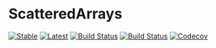 # ScatteredArrays

[![Stable](https://img.shields.io/badge/docs-stable-blue.svg)](https://chriselrod.github.io/ScatteredArrays.jl/stable)
[![Latest](https://img.shields.io/badge/docs-latest-blue.svg)](https://chriselrod.github.io/ScatteredArrays.jl/latest)
[![Build Status](https://travis-ci.com/chriselrod/ScatteredArrays.jl.svg?branch=master)](https://travis-ci.com/chriselrod/ScatteredArrays.jl)
[![Build Status](https://ci.appveyor.com/api/projects/status/github/chriselrod/ScatteredArrays.jl?svg=true)](https://ci.appveyor.com/project/chriselrod/ScatteredArrays-jl)
[![Codecov](https://codecov.io/gh/chriselrod/ScatteredArrays.jl/branch/master/graph/badge.svg)](https://codecov.io/gh/chriselrod/ScatteredArrays.jl)
